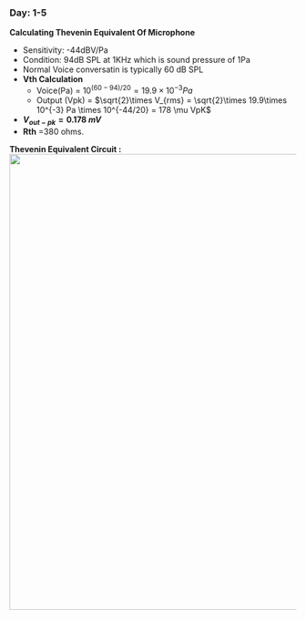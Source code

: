 ### Day: 1-5
**Calculating Thevenin Equivalent Of Microphone**

- Sensitivity: -44dBV/Pa
- Condition: 94dB SPL at 1KHz which is sound pressure of 1Pa
- Normal Voice conversatin is typically 60 dB SPL
- **Vth Calculation**
  - Voice(Pa) = $10^{(60-94)/20} = 19.9\times 10^{-3} Pa$
  - Output (Vpk) = $\sqrt{2}\times V_{rms} = \sqrt{2}\times 19.9\times 10^{-3} Pa \times 10^{-44/20} = 178 \mu VpK$ 
- **$V_{out-pk} = 0.178~ mV$**
- **Rth** =380 ohms.

**Thevenin Equivalent Circuit :**
<img src="https://github.com/silicon-vlsi/SI-2025-AnalogIC/blob/main/content/figures/Fig-d1-1-USBmic.png" width="800"/>
